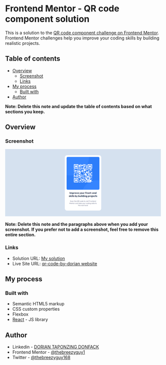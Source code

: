 # Frontend Mentor - QR code component solution

This is a solution to the [QR code component challenge on Frontend Mentor](https://www.frontendmentor.io/challenges/qr-code-component-iux_sIO_H). Frontend Mentor challenges help you improve your coding skills by building realistic projects. 

## Table of contents

- [Overview](#overview)
  - [Screenshot](#screenshot)
  - [Links](#links)
- [My process](#my-process)
  - [Built with](#built-with)
- [Author](#author)

**Note: Delete this note and update the table of contents based on what sections you keep.**

## Overview

### Screenshot

![](screenshot.png)

**Note: Delete this note and the paragraphs above when you add your screenshot. If you prefer not to add a screenshot, feel free to remove this entire section.**

### Links

- Solution URL: [My solution](https://www.frontendmentor.io/solutions/qr-code-component-page-using-css-flexbox--mpy_GzPBO)
- Live Site URL: [qr-code-by-dorian website](https://qr-code-by-dorian.netlify.app/)

## My process

### Built with

- Semantic HTML5 markup
- CSS custom properties
- Flexbox
- [React](https://reactjs.org/) - JS library


## Author

- Linkedin - [DORIAN TAPONZING DONFACK](https://www.linkedin.com/in/dorian-taponzing-donfack-0269892a9/)
- Frontend Mentor - [@thebreezyguy1](https://www.frontendmentor.io/profile/thebreezyguy1)
- Twitter - [@thebreezyguy168](https://www.twitter.com/thebreezyguy168)


